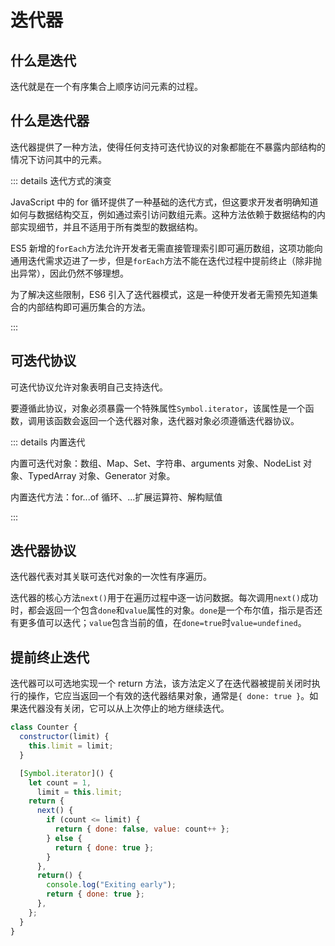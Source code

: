 # 迭代器

## 什么是迭代

迭代就是在一个有序集合上顺序访问元素的过程。

## 什么是迭代器

迭代器提供了一种方法，使得任何支持可迭代协议的对象都能在不暴露内部结构的情况下访问其中的元素。

::: details 迭代方式的演变

JavaScript 中的 for 循环提供了一种基础的迭代方式，但这要求开发者明确知道如何与数据结构交互，例如通过索引访问数组元素。这种方法依赖于数据结构的内部实现细节，并且不适用于所有类型的数据结构。

ES5 新增的`forEach`方法允许开发者无需直接管理索引即可遍历数组，这项功能向通用迭代需求迈进了一步，但是`forEach`方法不能在迭代过程中提前终止（除非抛出异常），因此仍然不够理想。

为了解决这些限制，ES6 引入了迭代器模式，这是一种使开发者无需预先知道集合的内部结构即可遍历集合的方法。

:::

## 可迭代协议

可迭代协议允许对象表明自己支持迭代。

要遵循此协议，对象必须暴露一个特殊属性`Symbol.iterator`，该属性是一个函数，调用该函数会返回一个迭代器对象，迭代器对象必须遵循迭代器协议。

::: details 内置迭代

内置可迭代对象：数组、Map、Set、字符串、arguments 对象、NodeList 对象、TypedArray 对象、Generator 对象。

内置迭代方法：for...of 循环、...扩展运算符、解构赋值

:::

## 迭代器协议

迭代器代表对其关联可迭代对象的一次性有序遍历。

迭代器的核心方法`next()`用于在遍历过程中逐一访问数据。每次调用`next()`成功时，都会返回一个包含`done`和`value`属性的对象。`done`是一个布尔值，指示是否还有更多值可以迭代；`value`包含当前的值，在`done=true`时`value=undefined`。

## 提前终止迭代

迭代器可以可选地实现一个 return 方法，该方法定义了在迭代器被提前关闭时执行的操作，它应当返回一个有效的迭代器结果对象，通常是`{ done: true }`。如果迭代器没有关闭，它可以从上次停止的地方继续迭代。

```js
class Counter {
  constructor(limit) {
    this.limit = limit;
  }

  [Symbol.iterator]() {
    let count = 1,
      limit = this.limit;
    return {
      next() {
        if (count <= limit) {
          return { done: false, value: count++ };
        } else {
          return { done: true };
        }
      },
      return() {
        console.log("Exiting early");
        return { done: true };
      },
    };
  }
}
```
